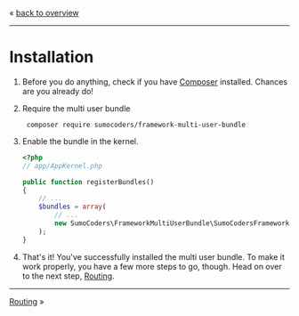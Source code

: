 « [back to overview](index.md)
***
# Installation

1. Before you do anything, check if you have [Composer](https://getcomposer.org/) installed. Chances are you already do!

2. Require the multi user bundle

		composer require sumocoders/framework-multi-user-bundle

3. Enable the bundle in the kernel.

	```php
	<?php
	// app/AppKernel.php
	
	public function registerBundles()
	{
	    // ...
	    $bundles = array(
	        // ...
	        new SumoCoders\FrameworkMultiUserBundle\SumoCodersFrameworkMultiUserBundle(),
	    );
	}
	```

4. That's it! You've successfully installed the multi user bundle. To make it work properly, you have a few more steps to go, though. Head on over to the next step, [Routing](routing.md).
***        
[Routing](routing.md) »